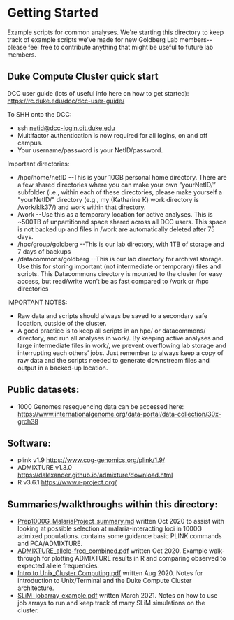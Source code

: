 # Getting Started
Example scripts for common analyses. We're starting this directory to keep track of example scripts we've made for new Goldberg Lab members-- please feel free to contribute anything that might be useful to future lab members.

## Duke Compute Cluster quick start
DCC user guide (lots of useful info here on how to get started): https://rc.duke.edu/dcc/dcc-user-guide/

To SHH onto the DCC: 
- ssh netid@dcc-login.oit.duke.edu
- Multifactor authentication is now required for all logins, on and off campus.  
- Your username/password is your NetID/password.

Important directories:
- /hpc/home/netID --This is your 10GB personal home directory. There are a few shared directories where you can make your own “yourNetID/” subfolder (i.e., within each of these directories, please make yourself a "yourNetID/" directory (e.g., my (Katharine K) work directory is /work/klk37/) and work within that directory. 
- /work  --Use this as a temporary location for active analyses. This is ~500TB of unpartitioned space shared across all DCC users. This space is not backed up and files in /work are automatically deleted after 75 days.
- /hpc/group/goldberg --This is our lab directory, with 1TB of storage and 7 days of backups
- /datacommons/goldberg --This is our lab directory for archival storage. Use this for storing important (not intermediate or temporary) files and scripts. This Datacommons directory is mounted to the cluster for easy access, but read/write won’t be as fast compared to /work or /hpc directories


IMPORTANT NOTES:
- Raw data and scripts should always be saved to a secondary safe location, outside of the cluster.
- A good practice is to keep all scripts in an hpc/ or datacommons/ directory, and run all analyses in work/. By keeping active analyses and large intermediate files in work/, we prevent overflowing lab storage and interrupting each others’ jobs. Just remember to always keep a copy of raw data and the scripts needed to generate downstream files and output in a backed-up location.

## Public datasets:
- 1000 Genomes resequencing data can be accessed here: https://www.internationalgenome.org/data-portal/data-collection/30x-grch38 

## Software:
- plink v1.9 https://www.cog-genomics.org/plink/1.9/
- ADMIXTURE v1.3.0 https://dalexander.github.io/admixture/download.html
- R v3.6.1 https://www.r-project.org/

## Summaries/walkthroughs within this directory:
- [Prep1000G_MalariaProject_summary.md](./Prep1000G_MalariaProject_summary.md) written Oct 2020 to assist with looking at possible selection at malaria-interacting loci in 1000G admixed populations. contains some guidance basic PLINK commands and PCA/ADMIXTURE.
- [ADMIXTURE_allele-freq_combined.pdf](./ADMIXTURE_allele-freq_combined.pdf) written Oct 2020. Example walk-through for plotting ADMIXTURE results in R and comparing observed to expected allele frequencies.
- [Intro to Unix_Cluster Computing.pdf](./Intro%20to%20Unix_Cluster%20Computing.pdf) written Aug 2020. Notes for introduction to Unix/Terminal and the Duke Compute Cluster architecture.
- [SLiM_jobarray_example.pdf](./SLiM_jobarray_example.pdf) written March 2021. Notes on how to use job arrays to run and keep track of many SLiM simulations on the cluster.
